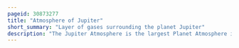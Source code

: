 ```yaml
---
pageid: 30873277
title: "Atmosphere of Jupiter"
short_summary: "Layer of gases surrounding the planet Jupiter"
description: "The Jupiter Atmosphere is the largest Planet Atmosphere in the solar System. It is mostly made of molecular Hydrogen and Helium in roughly solar Proportions ; other Chemical Compounds are present only in small Amounts and include Methane, Ammonia, Hydrogen Sulfide, and Water. Although Water is thought to reside deep in the Atmosphere its measured Concentration is very low. The Nitrogen Sulfur and noble Gas Abundances in Jupiter's atmosphere exceed solar Values by about three."
---
```

